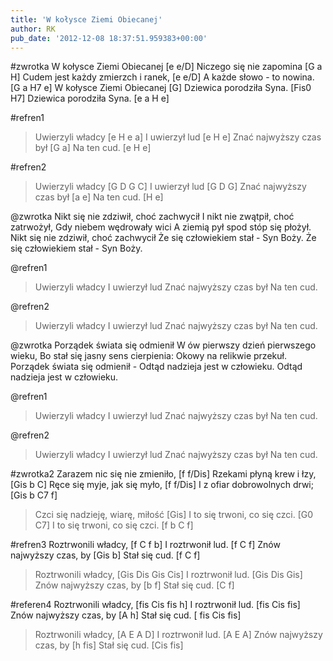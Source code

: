```yaml
---
title: 'W kołysce Ziemi Obiecanej'
author: RK
pub_date: '2012-12-08 18:37:51.959383+00:00'
---
```


#zwrotka
W kołysce Ziemi Obiecanej [e e/D]
Niczego się nie zapomina [G a H]
Cudem jest każdy zmierzch i ranek, [e e/D]
A każde słowo - to nowina. [G a H7 e]
W kołysce Ziemi Obiecanej [G]
Dziewica porodziła Syna. [Fis0 H7]
Dziewica porodziła Syna. [e a H e]

#refren1
>Uwierzyli władcy [e H e a]
>I uwierzył lud [e H e]
>Znać najwyższy czas był [G a]
>Na ten cud. [e H e]

#refren2
>Uwierzyli władcy [G D G C]
>I uwierzył lud [G D G]
>Znać najwyższy czas był [a e]
>Na ten cud. [H e]

@zwrotka
Nikt się nie zdziwił, choć zachwycił
I nikt nie zwątpił, choć zatrwożył,
Gdy niebem wędrowały wici
A ziemią pył spod stóp się płożył.
Nikt się nie zdziwił, choć zachwycił
Że się człowiekiem stał - Syn Boży.
Że się człowiekiem stał - Syn Boży.

@refren1
>Uwierzyli władcy
>I uwierzył lud
>Znać najwyższy czas był
>Na ten cud.

@refren2
>Uwierzyli władcy
>I uwierzył lud
>Znać najwyższy czas był
>Na ten cud.

@zwrotka
Porządek świata się odmienił
W ów pierwszy dzień pierwszego wieku,
Bo stał się jasny sens cierpienia:
Okowy na relikwie przekuł.
Porządek świata się odmienił -
Odtąd nadzieja jest w człowieku.
Odtąd nadzieja jest w człowieku.

@refren1
>Uwierzyli władcy
>I uwierzył lud
>Znać najwyższy czas był
>Na ten cud.

@refren2
>Uwierzyli władcy
>I uwierzył lud
>Znać najwyższy czas był
>Na ten cud.

#zwrotka2
Zarazem nic się nie zmieniło, [f f/Dis]
Rzekami płyną krew i łzy, [Gis b C]
Ręce się myje, jak się myło, [f f/Dis]
I z ofiar dobrowolnych drwi; [Gis b C7 f]
>Czci się nadzieję, wiarę, miłość [Gis]
>I to się trwoni, co się czci. [G0 C7]
>I to się trwoni, co się czci. [f b C f]

#refren3
Roztrwonili władcy, [f C f b]
I roztrwonił lud. [f C f]
Znów najwyższy czas, by [Gis b]
Stał się cud. [f C f]
>Roztrwonili władcy, [Gis Dis Gis Cis]
>I roztrwonił lud. [Gis Dis Gis]
>Znów najwyższy czas, by [b f]
>Stał się cud. [C f]

#referen4
Roztrwonili władcy, [fis Cis fis h]
I roztrwonił lud. [fis Cis fis]
Znów najwyższy czas, by [A h]
Stał się cud. [ fis Cis fis]
>Roztrwonili władcy, [A E A D]
>I roztrwonił lud. [A E A]
>Znów najwyższy czas, by [h fis]
>Stał się cud. [Cis fis]